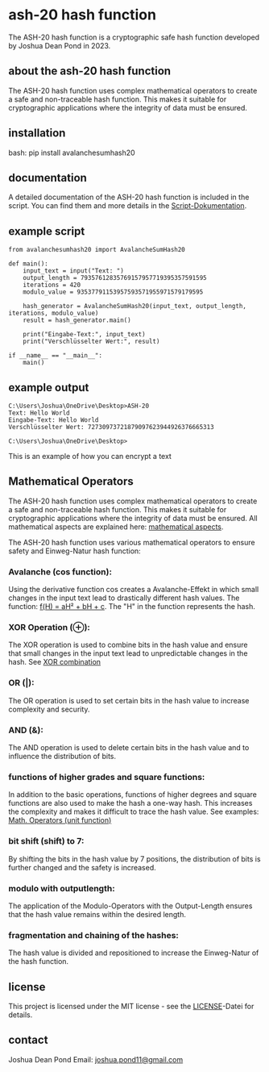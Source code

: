 # ash-20 hash function
The ASH-20 hash function is a cryptographic safe hash function developed by Joshua Dean Pond in 2023.
## about the ash-20 hash function
The ASH-20 hash function uses complex mathematical operators to create a safe and non-traceable hash function. This makes it suitable for cryptographic applications where the integrity of data must be ensured.
## installation
bash: pip install avalanchesumhash20
## documentation
A detailed documentation of the ASH-20 hash function is included in the script. You can find them and more details in the [Script-Dokumentation](avalanchesumhash20/docs/script_documentation.pdf).
## example script
    from avalanchesumhash20 import AvalancheSumHash20
    
    def main():
        input_text = input("Text: ")
        output_length = 79357612835769157957719395357591595
        iterations = 420
        modulo_value = 93537791153957593571955971579179595
    
        hash_generator = AvalancheSumHash20(input_text, output_length, iterations, modulo_value)
        result = hash_generator.main()
    
        print("Eingabe-Text:", input_text)
        print("Verschlüsselter Wert:", result)
    
    if __name__ == "__main__":
        main()

## example output
    C:\Users\Joshua\OneDrive\Desktop>ASH-20
    Text: Hello World
    Eingabe-Text: Hello World
    Verschlüsselter Wert: 72730973721879097623944926376665313
    
    C:\Users\Joshua\OneDrive\Desktop>

This is an example of how you can encrypt a text
## Mathematical Operators
The ASH-20 hash function uses complex mathematical operators to create a safe and non-traceable hash function. This makes it suitable for cryptographic applications where the integrity of data must be ensured. All mathematical aspects are explained here: [mathematical aspects](avalanchesumhash20/docs/Mathematische_Aspekte.pdf).

The ASH-20 hash function uses various mathematical operators to ensure safety and Einweg-Natur hash function:
### Avalanche (cos function):
Using the derivative function cos creates a Avalanche-Effekt in which small changes in the input text lead to drastically different hash values. The function: [f(H) = aH² + bH + c](avalanchesumhash20/docs/Einwegfunktion.pdf).
The "H" in the function represents the hash.

### XOR Operation (⊕):
The XOR operation is used to combine bits in the hash value and ensure that small changes in the input text lead to unpredictable changes in the hash. See [XOR combination](avalanchesumhash20/docs/xor.pdf)
### OR (|):
The OR operation is used to set certain bits in the hash value to increase complexity and security.
### AND (&):
The AND operation is used to delete certain bits in the hash value and to influence the distribution of bits.
### functions of higher grades and square functions:
In addition to the basic operations, functions of higher degrees and square functions are also used to make the hash a one-way hash. This increases the complexity and makes it difficult to trace the hash value. See examples: [Math. Operators (unit function)](avalanchesumhash20/docs/Einwegfunktion.pdf)
### bit shift (shift) to 7:
By shifting the bits in the hash value by 7 positions, the distribution of bits is further changed and the safety is increased.
### modulo with outputlength:
The application of the Modulo-Operators with the Output-Length ensures that the hash value remains within the desired length.
### fragmentation and chaining of the hashes:
The hash value is divided and repositioned to increase the Einweg-Natur of the hash function.
## license
This project is licensed under the MIT license - see the [LICENSE](LICENSE)-Datei for details.
## contact
Joshua Dean Pond Email: [joshua.pond11@gmail.com](mailto:joshua.pond11@gmail.com)

